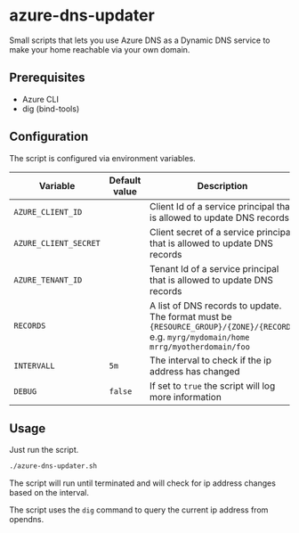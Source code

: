 # azure-dns-updater

Small scripts that lets you use Azure DNS as a Dynamic DNS service to make your home reachable via your own domain.

## Prerequisites

- Azure CLI
- dig (bind-tools)

## Configuration

The script is configured via environment variables. 

|Variable|Default value|Description|
|---|---|---|
|`AZURE_CLIENT_ID`||Client Id of a service principal that is allowed to update DNS records|
|`AZURE_CLIENT_SECRET`||Client secret of a service principal that is allowed to update DNS records|
|`AZURE_TENANT_ID`||Tenant Id of a service principal that is allowed to update DNS records|
|`RECORDS`||A list of DNS records to update. The format must be `{RESOURCE_GROUP}/{ZONE}/{RECORD}` e.g. `myrg/mydomain/home mrrg/myotherdomain/foo`|
|`INTERVALL`|`5m`|The interval to check if the ip address has changed|
|`DEBUG`|`false`|If set to `true` the script will log more information|

## Usage

Just run the script.

```bash
./azure-dns-updater.sh
```

The script will run until terminated and will check for ip address changes based on the interval.

The script uses the `dig` command to query the current ip address from opendns.
